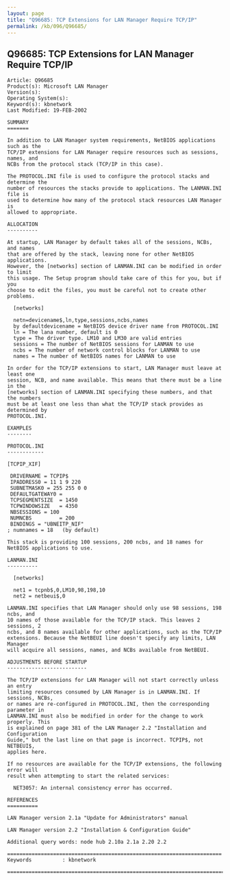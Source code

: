 ```yaml
---
layout: page
title: "Q96685: TCP Extensions for LAN Manager Require TCP/IP"
permalink: /kb/096/Q96685/
---
```


## Q96685: TCP Extensions for LAN Manager Require TCP/IP

	Article: Q96685
	Product(s): Microsoft LAN Manager
	Version(s): 
	Operating System(s): 
	Keyword(s): kbnetwork
	Last Modified: 19-FEB-2002
	
	SUMMARY
	=======
	
	In addition to LAN Manager system requirements, NetBIOS applications such as the
	TCP/IP extensions for LAN Manager require resources such as sessions, names, and
	NCBs from the protocol stack (TCP/IP in this case).
	
	The PROTOCOL.INI file is used to configure the protocol stacks and determine the
	number of resources the stacks provide to applications. The LANMAN.INI file is
	used to determine how many of the protocol stack resources LAN Manager is
	allowed to appropriate.
	
	ALLOCATION
	----------
	
	At startup, LAN Manager by default takes all of the sessions, NCBs, and names
	that are offered by the stack, leaving none for other NetBIOS applications.
	However, the [networks] section of LANMAN.INI can be modified in order to limit
	this usage. The Setup program should take care of this for you, but if you
	choose to edit the files, you must be careful not to create other problems.
	
	  [networks]
	
	  netn=devicename$,ln,type,sessions,ncbs,names
	  by defaultdevicename = NetBIOS device driver name from PROTOCOL.INI
	  ln = The lana number, default is 0
	  type = The driver type. LM10 and LM30 are valid entries
	  sessions = The number of NetBIOS sessions for LANMAN to use
	  ncbs = The number of network control blocks for LANMAN to use
	  names = The number of NetBIOS names for LANMAN to use
	
	In order for the TCP/IP extensions to start, LAN Manager must leave at least one
	session, NCB, and name available. This means that there must be a line in the
	[networks] section of LANMAN.INI specifying these numbers, and that the numbers
	must be at least one less than what the TCP/IP stack provides as determined by
	PROTOCOL.INI.
	
	EXAMPLES
	--------
	
	PROTOCOL.INI
	------------
	
	[TCPIP_XIF]
	
	 DRIVERNAME = TCPIP$
	 IPADDRESS0 = 11 1 9 220
	 SUBNETMASK0 = 255 255 0 0
	 DEFAULTGATEWAY0 =
	 TCPSEGMENTSIZE  = 1450
	 TCPWINDOWSIZE   = 4350
	 NBSESSIONS = 100
	 NUMNCBS         = 200
	 BINDINGS = "UBNEITP_NIF"
	; numnames = 18   (by default)
	
	This stack is providing 100 sessions, 200 ncbs, and 18 names for
	NetBIOS applications to use.
	
	LANMAN.INI
	----------
	
	  [networks]
	
	  net1 = tcpnb$,0,LM10,98,198,10
	  net2 = netbeui$,0
	
	LANMAN.INI specifies that LAN Manager should only use 98 sessions, 198 ncbs, and
	10 names of those available for the TCP/IP stack. This leaves 2 sessions, 2
	ncbs, and 8 names available for other applications, such as the TCP/IP
	extensions. Because the NetBEUI line doesn't specify any limits, LAN Manager
	will acquire all sessions, names, and NCBs available from NetBEUI.
	
	ADJUSTMENTS BEFORE STARTUP
	--------------------------
	
	The TCP/IP extensions for LAN Manager will not start correctly unless an entry
	limiting resources consumed by LAN Manager is in LANMAN.INI. If sessions, NCBs,
	or names are re-configured in PROTOCOL.INI, then the corresponding parameter in
	LANMAN.INI must also be modified in order for the change to work properly. This
	is explained on page 381 of the LAN Manager 2.2 "Installation and Configuration
	Guide," but the last line on that page is incorrect. TCPIP$, not NETBEUI$,
	applies here.
	
	If no resources are available for the TCP/IP extensions, the following error will
	result when attempting to start the related services:
	
	  NET3057: An internal consistency error has occurred.
	
	REFERENCES
	==========
	
	LAN Manager version 2.1a "Update for Administrators" manual
	
	LAN Manager version 2.2 "Installation & Configuration Guide"
	
	Additional query words: node hub 2.10a 2.1a 2.20 2.2
	
	======================================================================
	Keywords          : kbnetwork 
	
	=============================================================================
	
